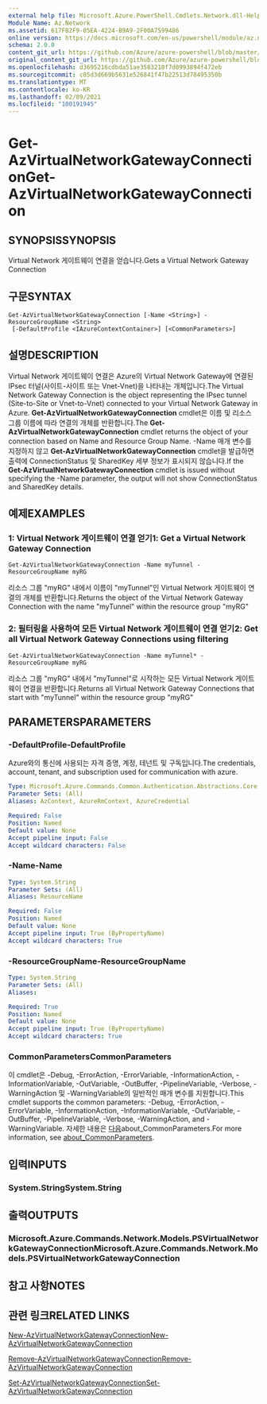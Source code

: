 ```yaml
---
external help file: Microsoft.Azure.PowerShell.Cmdlets.Network.dll-Help.xml
Module Name: Az.Network
ms.assetid: 617FB2F9-05EA-4224-B9A9-2F00A7599486
online version: https://docs.microsoft.com/en-us/powershell/module/az.network/get-azvirtualnetworkgatewayconnection
schema: 2.0.0
content_git_url: https://github.com/Azure/azure-powershell/blob/master/src/Network/Network/help/Get-AzVirtualNetworkGatewayConnection.md
original_content_git_url: https://github.com/Azure/azure-powershell/blob/master/src/Network/Network/help/Get-AzVirtualNetworkGatewayConnection.md
ms.openlocfilehash: d3695216cdbda51ae3583218f7d0993894f472eb
ms.sourcegitcommit: c05d3d669b5631e526841f47b22513d78495350b
ms.translationtype: MT
ms.contentlocale: ko-KR
ms.lasthandoff: 02/09/2021
ms.locfileid: "100191945"
---
```

# <span data-ttu-id="d3253-101">Get-AzVirtualNetworkGatewayConnection</span><span class="sxs-lookup"><span data-stu-id="d3253-101">Get-AzVirtualNetworkGatewayConnection</span></span>

## <span data-ttu-id="d3253-102">SYNOPSIS</span><span class="sxs-lookup"><span data-stu-id="d3253-102">SYNOPSIS</span></span>
<span data-ttu-id="d3253-103">Virtual Network 게이트웨이 연결을 얻습니다.</span><span class="sxs-lookup"><span data-stu-id="d3253-103">Gets a Virtual Network Gateway Connection</span></span>

## <span data-ttu-id="d3253-104">구문</span><span class="sxs-lookup"><span data-stu-id="d3253-104">SYNTAX</span></span>

```
Get-AzVirtualNetworkGatewayConnection [-Name <String>] -ResourceGroupName <String>
 [-DefaultProfile <IAzureContextContainer>] [<CommonParameters>]
```

## <span data-ttu-id="d3253-105">설명</span><span class="sxs-lookup"><span data-stu-id="d3253-105">DESCRIPTION</span></span>
<span data-ttu-id="d3253-106">Virtual Network 게이트웨이 연결은 Azure의 Virtual Network Gateway에 연결된 IPsec 터널(사이트-사이트 또는 Vnet-Vnet)을 나타내는 개체입니다.</span><span class="sxs-lookup"><span data-stu-id="d3253-106">The Virtual Network Gateway Connection is the object representing the IPsec tunnel (Site-to-Site or Vnet-to-Vnet) connected to your Virtual Network Gateway in Azure.</span></span>
<span data-ttu-id="d3253-107">**Get-AzVirtualNetworkGatewayConnection** cmdlet은 이름 및 리소스 그룹 이름에 따라 연결의 개체를 반환합니다.</span><span class="sxs-lookup"><span data-stu-id="d3253-107">The **Get-AzVirtualNetworkGatewayConnection** cmdlet returns the object of your connection based on Name and Resource Group Name.</span></span>
<span data-ttu-id="d3253-108">-Name 매개 변수를 지정하지 않고 **Get-AzVirtualNetworkGatewayConnection** cmdlet을 발급하면 출력에 ConnectionStatus 및 SharedKey 세부 정보가 표시되지 않습니다.</span><span class="sxs-lookup"><span data-stu-id="d3253-108">If the **Get-AzVirtualNetworkGatewayConnection** cmdlet is issued without specifying the -Name parameter, the output will not show ConnectionStatus and SharedKey details.</span></span>

## <span data-ttu-id="d3253-109">예제</span><span class="sxs-lookup"><span data-stu-id="d3253-109">EXAMPLES</span></span>

### <span data-ttu-id="d3253-110">1: Virtual Network 게이트웨이 연결 얻기</span><span class="sxs-lookup"><span data-stu-id="d3253-110">1: Get a Virtual Network Gateway Connection</span></span>
```
Get-AzVirtualNetworkGatewayConnection -Name myTunnel -ResourceGroupName myRG
```

<span data-ttu-id="d3253-111">리소스 그룹 "myRG" 내에서 이름이 "myTunnel"인 Virtual Network 게이트웨이 연결의 개체를 반환합니다.</span><span class="sxs-lookup"><span data-stu-id="d3253-111">Returns the object of the Virtual Network Gateway Connection with the name "myTunnel" within the resource group "myRG"</span></span>

### <span data-ttu-id="d3253-112">2: 필터링을 사용하여 모든 Virtual Network 게이트웨이 연결 얻기</span><span class="sxs-lookup"><span data-stu-id="d3253-112">2: Get all Virtual Network Gateway Connections using filtering</span></span>
```
Get-AzVirtualNetworkGatewayConnection -Name myTunnel* -ResourceGroupName myRG
```

<span data-ttu-id="d3253-113">리소스 그룹 "myRG" 내에서 "myTunnel"로 시작하는 모든 Virtual Network 게이트웨이 연결을 반환합니다.</span><span class="sxs-lookup"><span data-stu-id="d3253-113">Returns all Virtual Network Gateway Connections that start with "myTunnel" within the resource group "myRG"</span></span>

## <span data-ttu-id="d3253-114">PARAMETERS</span><span class="sxs-lookup"><span data-stu-id="d3253-114">PARAMETERS</span></span>

### <span data-ttu-id="d3253-115">-DefaultProfile</span><span class="sxs-lookup"><span data-stu-id="d3253-115">-DefaultProfile</span></span>
<span data-ttu-id="d3253-116">Azure와의 통신에 사용되는 자격 증명, 계정, 테넌트 및 구독입니다.</span><span class="sxs-lookup"><span data-stu-id="d3253-116">The credentials, account, tenant, and subscription used for communication with azure.</span></span>

```yaml
Type: Microsoft.Azure.Commands.Common.Authentication.Abstractions.Core.IAzureContextContainer
Parameter Sets: (All)
Aliases: AzContext, AzureRmContext, AzureCredential

Required: False
Position: Named
Default value: None
Accept pipeline input: False
Accept wildcard characters: False
```

### <span data-ttu-id="d3253-117">-Name</span><span class="sxs-lookup"><span data-stu-id="d3253-117">-Name</span></span>
```yaml
Type: System.String
Parameter Sets: (All)
Aliases: ResourceName

Required: False
Position: Named
Default value: None
Accept pipeline input: True (ByPropertyName)
Accept wildcard characters: True
```

### <span data-ttu-id="d3253-118">-ResourceGroupName</span><span class="sxs-lookup"><span data-stu-id="d3253-118">-ResourceGroupName</span></span>
```yaml
Type: System.String
Parameter Sets: (All)
Aliases:

Required: True
Position: Named
Default value: None
Accept pipeline input: True (ByPropertyName)
Accept wildcard characters: True
```

### <span data-ttu-id="d3253-119">CommonParameters</span><span class="sxs-lookup"><span data-stu-id="d3253-119">CommonParameters</span></span>
<span data-ttu-id="d3253-120">이 cmdlet은 -Debug, -ErrorAction, -ErrorVariable, -InformationAction, -InformationVariable, -OutVariable, -OutBuffer, -PipelineVariable, -Verbose, -WarningAction 및 -WarningVariable의 일반적인 매개 변수를 지원합니다.</span><span class="sxs-lookup"><span data-stu-id="d3253-120">This cmdlet supports the common parameters: -Debug, -ErrorAction, -ErrorVariable, -InformationAction, -InformationVariable, -OutVariable, -OutBuffer, -PipelineVariable, -Verbose, -WarningAction, and -WarningVariable.</span></span> <span data-ttu-id="d3253-121">자세한 내용은 [다음](http://go.microsoft.com/fwlink/?LinkID=113216)about_CommonParameters.</span><span class="sxs-lookup"><span data-stu-id="d3253-121">For more information, see [about_CommonParameters](http://go.microsoft.com/fwlink/?LinkID=113216).</span></span>

## <span data-ttu-id="d3253-122">입력</span><span class="sxs-lookup"><span data-stu-id="d3253-122">INPUTS</span></span>

### <span data-ttu-id="d3253-123">System.String</span><span class="sxs-lookup"><span data-stu-id="d3253-123">System.String</span></span>

## <span data-ttu-id="d3253-124">출력</span><span class="sxs-lookup"><span data-stu-id="d3253-124">OUTPUTS</span></span>

### <span data-ttu-id="d3253-125">Microsoft.Azure.Commands.Network.Models.PSVirtualNetworkGatewayConnection</span><span class="sxs-lookup"><span data-stu-id="d3253-125">Microsoft.Azure.Commands.Network.Models.PSVirtualNetworkGatewayConnection</span></span>

## <span data-ttu-id="d3253-126">참고 사항</span><span class="sxs-lookup"><span data-stu-id="d3253-126">NOTES</span></span>

## <span data-ttu-id="d3253-127">관련 링크</span><span class="sxs-lookup"><span data-stu-id="d3253-127">RELATED LINKS</span></span>

[<span data-ttu-id="d3253-128">New-AzVirtualNetworkGatewayConnection</span><span class="sxs-lookup"><span data-stu-id="d3253-128">New-AzVirtualNetworkGatewayConnection</span></span>](./New-AzVirtualNetworkGatewayConnection.md)

[<span data-ttu-id="d3253-129">Remove-AzVirtualNetworkGatewayConnection</span><span class="sxs-lookup"><span data-stu-id="d3253-129">Remove-AzVirtualNetworkGatewayConnection</span></span>](./Remove-AzVirtualNetworkGatewayConnection.md)

[<span data-ttu-id="d3253-130">Set-AzVirtualNetworkGatewayConnection</span><span class="sxs-lookup"><span data-stu-id="d3253-130">Set-AzVirtualNetworkGatewayConnection</span></span>](./Set-AzVirtualNetworkGatewayConnection.md)

